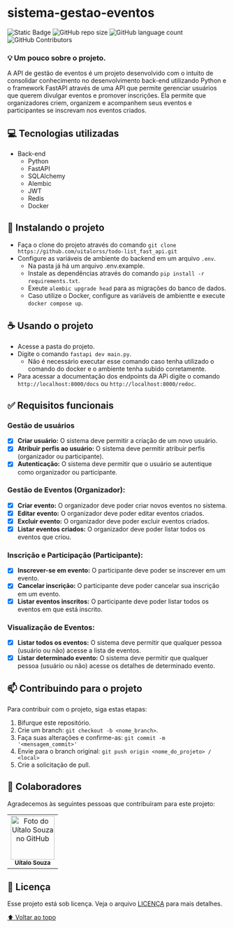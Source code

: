 # sistema-gestao-eventos

<!---Esses são exemplos. Veja https://shields.io para outras pessoas ou para personalizar este conjunto de escudos. Você pode querer incluir dependências, status do projeto e informações de licença aqui--->

![Static Badge](https://img.shields.io/badge/status-finished-green?style=for-the-badge)
![GitHub repo size](https://img.shields.io/github/repo-size/uitalorss/sge-sistema-gestao-de-eventos?style=for-the-badge)
![GitHub language count](https://img.shields.io/github/languages/count/uitalorss/sge-sistema-gestao-de-eventos?style=for-the-badge)
![GitHub Contributors](https://img.shields.io/github/contributors/uitalorss/sge-sistema-gestao-de-eventos?style=for-the-badge&color=blue)

### 💡 Um pouco sobre o projeto.

A API de gestão de eventos é um projeto desenvolvido com o intuito de consolidar conhecimento no desenvolvimento back-end utilizando Python e o framework FastAPI através de uma API que permite gerenciar usuários que querem divulgar eventos e promover inscrições. Ela permite que organizadores criem, organizem e acompanhem seus eventos e participantes se inscrevam nos eventos criados.

## 💻 Tecnologias utilizadas

- Back-end
    - Python
    - FastAPI
    - SQLAlchemy
    - Alembic
    - JWT
    - Redis
    - Docker

## 🚀 Instalando o projeto
- Faça o clone do projeto através do comando `git clone https://github.com/uitalorss/todo-list_fast_api.git`
- Configure as variáveis de ambiente do backend em um arquivo `.env`.
  - Na pasta já há um arquivo .env.example.
  - Instale as dependências através do comando `pip install -r requirements.txt`.
  - Exeute `alembic upgrade head` para as migrações do banco de dados.
  - Caso utilize o Docker, configure as variáveis de ambientte e execute `docker compose up`.
    
## ☕ Usando o projeto
- Acesse a pasta do projeto.
- Digite o comando `fastapi dev main.py`.
    - Não é necessário executar esse comando caso tenha utilizado o comando do docker e o ambiente tenha subido corretamente.  
- Para acessar a documentação dos endpoints da APi digite o comando `http://localhost:8000/docs` ou `http://localhost:8000/redoc`.



## ✅ Requisitos funcionais

### Gestão de usuários 
- [x] **Criar usuário:** O sistema deve permitir a criação de um novo usuário.
- [x] **Atribuir perfis ao usuário:** O sistema deve permitir atribuir perfis (organizador ou participante).
- [x] **Autenticação:**  O sistema deve permitir que o usuário se autentique como organizador ou participante.

### Gestão de Eventos (Organizador):
- [x] **Criar evento:**  O organizador deve poder criar novos eventos no sistema.
- [x] **Editar evento:**  O organizador deve poder editar eventos criados.
- [x] **Excluir evento:**  O organizador deve poder excluir eventos criados.
- [x] **Listar eventos criados:**  O organizador deve poder listar todos os eventos que criou.

### Inscrição e Participação (Participante):
- [x] **Inscrever-se em evento:**  O participante deve poder se inscrever em um evento.
- [x] **Cancelar inscrição:**  O participante deve poder cancelar sua inscrição em um evento.
- [x] **Listar eventos inscritos:**  O participante deve poder listar todos os eventos em que está inscrito.

### Visualização de Eventos:
- [x] **Listar todos os eventos:**  O sistema deve permitir que qualquer pessoa (usuário ou não) acesse a lista de eventos.
- [x] **Listar determinado evento:**  O sistema deve permitir que qualquer pessoa (usuário ou não) acesse os detalhes de determinado evento.

## 📫 Contribuindo para o projeto

<!---Se o seu README for longo ou se você tiver algum processo ou etapas específicas que deseja que os contribuidores sigam, considere a criação de um arquivo CONTRIBUTING.md separado--->

Para contribuir com o projeto, siga estas etapas:

1. Bifurque este repositório.
2. Crie um branch: `git checkout -b <nome_branch>`.
3. Faça suas alterações e confirme-as: `git commit -m '<mensagem_commit>'`
4. Envie para o branch original: `git push origin <nome_do_projeto> / <local>`
5. Crie a solicitação de pull.

## 🤝 Colaboradores

Agradecemos às seguintes pessoas que contribuíram para este projeto:

<table>
  <tr>
    <td align="center">
      <a href="#">
        <img src="https://avatars.githubusercontent.com/u/15834173?v=4" width="100px;" alt="Foto do Uítalo Souza no GitHub"/><br>
        <sub>
          <b>Uítalo Souza</b>
        </sub>
      </a>
    </td>
  </tr>
</table>  


## 📝 Licença

Esse projeto está sob licença. Veja o arquivo [LICENÇA](LICENSE.md) para mais detalhes.

[⬆ Voltar ao topo](#sistema-gestao-eventos)<br>
